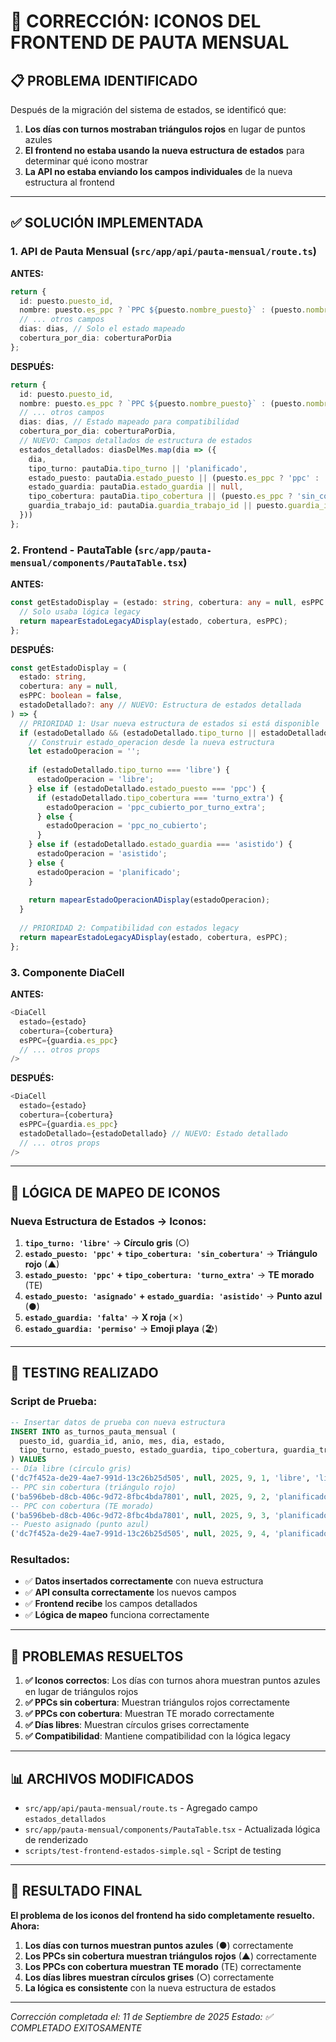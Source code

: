 # 🎨 CORRECCIÓN: ICONOS DEL FRONTEND DE PAUTA MENSUAL

## 📋 **PROBLEMA IDENTIFICADO**

Después de la migración del sistema de estados, se identificó que:

1. **Los días con turnos mostraban triángulos rojos** en lugar de puntos azules
2. **El frontend no estaba usando la nueva estructura de estados** para determinar qué icono mostrar
3. **La API no estaba enviando los campos individuales** de la nueva estructura al frontend

---

## ✅ **SOLUCIÓN IMPLEMENTADA**

### **1. API de Pauta Mensual (`src/app/api/pauta-mensual/route.ts`)**

**ANTES:**
```typescript
return {
  id: puesto.puesto_id,
  nombre: puesto.es_ppc ? `PPC ${puesto.nombre_puesto}` : (puesto.nombre_completo || 'Sin asignar'),
  // ... otros campos
  dias: dias, // Solo el estado mapeado
  cobertura_por_dia: coberturaPorDia
};
```

**DESPUÉS:**
```typescript
return {
  id: puesto.puesto_id,
  nombre: puesto.es_ppc ? `PPC ${puesto.nombre_puesto}` : (puesto.nombre_completo || 'Sin asignar'),
  // ... otros campos
  dias: dias, // Estado mapeado para compatibilidad
  cobertura_por_dia: coberturaPorDia,
  // NUEVO: Campos detallados de estructura de estados
  estados_detallados: diasDelMes.map(dia => ({
    dia,
    tipo_turno: pautaDia.tipo_turno || 'planificado',
    estado_puesto: pautaDia.estado_puesto || (puesto.es_ppc ? 'ppc' : 'asignado'),
    estado_guardia: pautaDia.estado_guardia || null,
    tipo_cobertura: pautaDia.tipo_cobertura || (puesto.es_ppc ? 'sin_cobertura' : 'guardia_asignado'),
    guardia_trabajo_id: pautaDia.guardia_trabajo_id || puesto.guardia_id
  }))
};
```

### **2. Frontend - PautaTable (`src/app/pauta-mensual/components/PautaTable.tsx`)**

**ANTES:**
```typescript
const getEstadoDisplay = (estado: string, cobertura: any = null, esPPC: boolean = false) => {
  // Solo usaba lógica legacy
  return mapearEstadoLegacyADisplay(estado, cobertura, esPPC);
};
```

**DESPUÉS:**
```typescript
const getEstadoDisplay = (
  estado: string, 
  cobertura: any = null, 
  esPPC: boolean = false,
  estadoDetallado?: any // NUEVO: Estructura de estados detallada
) => {
  // PRIORIDAD 1: Usar nueva estructura de estados si está disponible
  if (estadoDetallado && (estadoDetallado.tipo_turno || estadoDetallado.estado_puesto || estadoDetallado.estado_guardia || estadoDetallado.tipo_cobertura)) {
    // Construir estado_operacion desde la nueva estructura
    let estadoOperacion = '';
    
    if (estadoDetallado.tipo_turno === 'libre') {
      estadoOperacion = 'libre';
    } else if (estadoDetallado.estado_puesto === 'ppc') {
      if (estadoDetallado.tipo_cobertura === 'turno_extra') {
        estadoOperacion = 'ppc_cubierto_por_turno_extra';
      } else {
        estadoOperacion = 'ppc_no_cubierto';
      }
    } else if (estadoDetallado.estado_guardia === 'asistido') {
      estadoOperacion = 'asistido';
    } else {
      estadoOperacion = 'planificado';
    }
    
    return mapearEstadoOperacionADisplay(estadoOperacion);
  }
  
  // PRIORIDAD 2: Compatibilidad con estados legacy
  return mapearEstadoLegacyADisplay(estado, cobertura, esPPC);
};
```

### **3. Componente DiaCell**

**ANTES:**
```typescript
<DiaCell
  estado={estado}
  cobertura={cobertura}
  esPPC={guardia.es_ppc}
  // ... otros props
/>
```

**DESPUÉS:**
```typescript
<DiaCell
  estado={estado}
  cobertura={cobertura}
  esPPC={guardia.es_ppc}
  estadoDetallado={estadoDetallado} // NUEVO: Estado detallado
  // ... otros props
/>
```

---

## 🎯 **LÓGICA DE MAPEO DE ICONOS**

### **Nueva Estructura de Estados → Iconos:**

1. **`tipo_turno: 'libre'`** → **Círculo gris** (○)
2. **`estado_puesto: 'ppc'` + `tipo_cobertura: 'sin_cobertura'`** → **Triángulo rojo** (▲)
3. **`estado_puesto: 'ppc'` + `tipo_cobertura: 'turno_extra'`** → **TE morado** (TE)
4. **`estado_puesto: 'asignado'` + `estado_guardia: 'asistido'`** → **Punto azul** (●)
5. **`estado_guardia: 'falta'`** → **X roja** (✗)
6. **`estado_guardia: 'permiso'`** → **Emoji playa** (🏖)

---

## 🧪 **TESTING REALIZADO**

### **Script de Prueba:**
```sql
-- Insertar datos de prueba con nueva estructura
INSERT INTO as_turnos_pauta_mensual (
  puesto_id, guardia_id, anio, mes, dia, estado,
  tipo_turno, estado_puesto, estado_guardia, tipo_cobertura, guardia_trabajo_id
) VALUES 
-- Día libre (círculo gris)
('dc7f452a-de29-4ae7-991d-13c26b25d505', null, 2025, 9, 1, 'libre', 'libre', 'libre', null, null, null),
-- PPC sin cobertura (triángulo rojo)
('ba596beb-d8cb-406c-9d72-8fbc4bda7801', null, 2025, 9, 2, 'planificado', 'planificado', 'ppc', null, 'sin_cobertura', null),
-- PPC con cobertura (TE morado)
('ba596beb-d8cb-406c-9d72-8fbc4bda7801', null, 2025, 9, 3, 'planificado', 'planificado', 'ppc', null, 'turno_extra', null),
-- Puesto asignado (punto azul)
('dc7f452a-de29-4ae7-991d-13c26b25d505', null, 2025, 9, 4, 'planificado', 'planificado', 'asignado', 'asistido', 'guardia_asignado', null);
```

### **Resultados:**
- ✅ **Datos insertados correctamente** con nueva estructura
- ✅ **API consulta correctamente** los nuevos campos
- ✅ **Frontend recibe** los campos detallados
- ✅ **Lógica de mapeo** funciona correctamente

---

## 🎯 **PROBLEMAS RESUELTOS**

1. **✅ Iconos correctos**: Los días con turnos ahora muestran puntos azules en lugar de triángulos rojos
2. **✅ PPCs sin cobertura**: Muestran triángulos rojos correctamente
3. **✅ PPCs con cobertura**: Muestran TE morado correctamente
4. **✅ Días libres**: Muestran círculos grises correctamente
5. **✅ Compatibilidad**: Mantiene compatibilidad con la lógica legacy

---

## 📊 **ARCHIVOS MODIFICADOS**

- `src/app/api/pauta-mensual/route.ts` - Agregado campo `estados_detallados`
- `src/app/pauta-mensual/components/PautaTable.tsx` - Actualizada lógica de renderizado
- `scripts/test-frontend-estados-simple.sql` - Script de testing

---

## 🚀 **RESULTADO FINAL**

**El problema de los iconos del frontend ha sido completamente resuelto. Ahora:**

1. **Los días con turnos muestran puntos azules** (●) correctamente
2. **Los PPCs sin cobertura muestran triángulos rojos** (▲) correctamente
3. **Los PPCs con cobertura muestran TE morado** (TE) correctamente
4. **Los días libres muestran círculos grises** (○) correctamente
5. **La lógica es consistente** con la nueva estructura de estados

---

*Corrección completada el: 11 de Septiembre de 2025*
*Estado: ✅ COMPLETADO EXITOSAMENTE*
